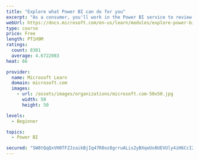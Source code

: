```yaml
---
title: "Explore what Power BI can do for you"
excerpt: "As a consumer, you'll work in the Power BI service to review and interact with content that has been shared with you. This module provides the foundational information that you need to work effectively in the Power BI service."
webUrl: https://docs.microsoft.com/en-us/learn/modules/explore-power-bi-service/
type: course
price: Free
length: PT1H9M
ratings:
  count: 8301
  average: 4.6722083
heat: 66

provider:
  name: Microsoft Learn
  domain: microsoft.com
  images:
    - url: /assets/images/organizations/microsoft.com-50x50.jpg
      width: 50
      height: 50

levels:
  - Beginner

topics:
  - Power BI

secured: "SW8tQqQxVH0TFZJzaikBjIq47R8oz8grruALis2yBXqeUo8UEVUly4iH6CcI24b1bQc5mwhGenUGaKw75tKcK8gZz076fqylp02tujVjuTwVn/gIoJ9/jHyCtp61X4WdNxs6nNnouqCRPh0BOHSjCiGJi6igpeHBKEopAyRS9DSlDyB+qdYfeFZBNQ1MEAE7fcebfcNdRPRfQVfixTZWl7yikovBxjSuaxTL2hrm/fQbTEMUKqzmo0QaN+QOgn+2llMCLwVifqlP594AJj87LcUQnrhR1ebcdrWpsrPut323Upm8FGu3QDcMMwtSUe94JtpeIxlbrV6y7i8IyGEP4tzTSRlNMp2RkDgA5TO4As+Md9OtnkVoHNi29HSorqnO43dI+elGWaB5abDnvpvA/qHKcPxLbvHBxtOMvckNSAE=;eqLza0PbMGFVhSwyT0XsPQ=="
---
```


